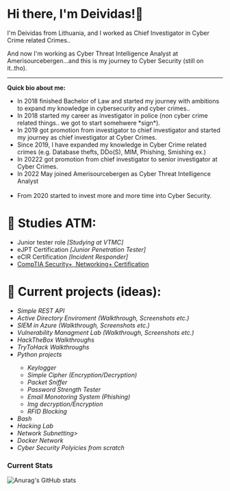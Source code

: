 ### <h1><b>Hi there, I'm Deividas!👋</b></h1>
I'm Deividas from Lithuania, and I worked as Chief Investigator in Cyber Crime related Crimes.. 

And now I'm working as Cyber Threat Intelligence Analyst at Amerisourcebergen...and this is my journey to Cyber Security (still on it..tho). 
___________________
<b>Quick bio about me:</b>
<ul>
  <li>In 2018 finished Bachelor of Law and started my journey with ambitions to expand my knowledge in cybersecurity and cyber crimes..</li>
  <li>In 2018 started my career as investigator in police (non cyber crime related things.. we got to start somehwere *sign*).</li>
  <li>In 2019 got promotion from investigator to chief investigator and started my journey as chief investigator at Cyber Crimes.</li>
  <li>Since 2019, I have expanded my knowledge in Cyber Crime related crimes (e.g. Database thefts, DDo(S), MIM, Phishing, Smishing ex.)</li>
  <li>In 20222 got promotion from chief investigator to senior investigator at Cyber Crimes.</li>
  <li>In 2022 May joined Amerisourcebergen as Cyber Threat Intelligence Analyst</li>
  <br>
  <li>From 2020 started to invest more and more time into Cyber Security.</li>
</ul>

### <h1><b>🌱 Studies ATM:</b></h1>
<ul>
 <li>Junior tester role <i>[Studying at VTMC]</i></li>
 <li>eJPT Certification <i>[Junior Penetration Tester]</i></li>
 <li>eCIR Certification <i>[Incident Responder]</i></li>
  <li><a href="https://github.com/Deilis/CompTIA"> CompTIA Security+, Networking+ Certification</a></li>
</ul>

### <h1>🔭 Current projects (ideas):</h1>
<ul>
<li><i>Simple REST API</i></li>
 <li><i>Active Directory Enviroment (Walkthrough, Screenshots etc.)</i></li>
 <li><i>SIEM in Azure (Walkthrough, Screenshots etc.)</i></li>
 <li><i>Vulnerability Managment Lab (Walkthrough, Screenshots etc.)</i></li>
 <li><i>HackTheBox Walkthroughs</i></li>
 <li><i>TryToHack Walkthroughs</i></li>
 <li><i>Python projects</i></li>
  <ul>
  <li><i>Keylogger</i></li>
  <li><i>Simple Cipher (Encryption/Decryption)</i></li>
  <li><i>Packet Sniffer</i></li>
  <li><i>Password Strength Tester</i></li>
  <li><i>Email Monotoring System (Phishing)</i></li>
  <li><i>Img decryption/Encryption</i></li>
  <li><i>RFID Blocking</i></li>
  </ul>
 <li><i>Bash</i></li>
 <li><i>Hacking Lab</i></li>
 <li><i>Network Subnetting></i></li>
 <li><i>Docker Network</i></li>
 <li><i>Cyber Security Polyicies from scratch</i></li>
</ul>

### Current Stats

![Anurag's GitHub stats](https://github-readme-stats.vercel.app/api?username=deilis&show_icons=true&theme=radical)
